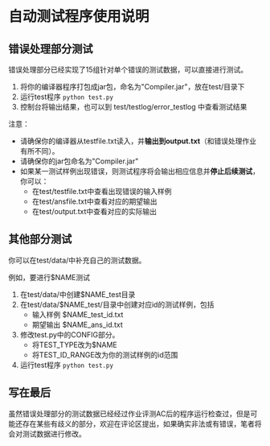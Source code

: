 # 自动测试程序使用说明

## 错误处理部分测试

错误处理部分已经实现了15组针对单个错误的测试数据，可以直接进行测试。

1. 将你的编译器程序打包成jar包，命名为"Compiler.jar"，放在test/目录下
2. 运行test程序 `python test.py`
3. 控制台将输出结果，也可以到 test/testlog/error_testlog 中查看测试结果

注意：

- 请确保你的编译器从testfile.txt读入，并**输出到output.txt**（和错误处理作业有所不同）。
- 请确保你的jar包命名为"Compiler.jar"
- 如果某一测试样例出现错误，则测试程序将会输出相应信息并**停止后续测试**，你可以：
  - 在test/testfile.txt中查看出现错误的输入样例
  - 在test/ansfile.txt中查看对应的期望输出
  - 在test/output.txt中查看对应的实际输出

## 其他部分测试

你可以在test/data/中补充自己的测试数据。

例如，要进行$NAME测试

1. 在test/data/中创建$NAME_test目录
2. 在test/data/\$NAME_test/目录中创建对应id的测试样例，包括
   - 输入样例 \$NAME_test_id.txt 
   - 期望输出 $NAME_ans_id.txt
3. 修改test.py中的CONFIG部分。
   - 将TEST_TYPE改为$NAME
   - 将TEST_ID_RANGE改为你的测试样例的id范围
4. 运行test程序 `python test.py`

## 写在最后

虽然错误处理部分的测试数据已经经过作业评测AC后的程序运行检查过，但是可能还存在某些有歧义的部分，欢迎在评论区提出，如果确实非法或有错误，笔者将会对测试数据进行修改。

